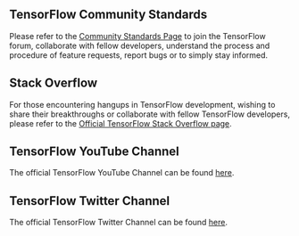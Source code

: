 ## TensorFlow Community Standards

Please refer to the 
[Community Standards Page](https://www.tensorflow.org/community)
to join the TensorFlow forum, collaborate with fellow developers, understand 
the process and procedure of feature requests, report bugs or to simply stay informed.

## Stack Overflow 

For those encountering hangups in TensorFlow development, wishing
to share their breakthroughs or collaborate with fellow TensorFlow 
developers, please refer to the 
[Official TensorFlow Stack Overflow page](https://stackoverflow.com/questions/tagged/tensorflow).

## TensorFlow YouTube Channel

The official TensorFlow YouTube Channel can be found 
[here](https://www.youtube.com/tensorflow/).

## TensorFlow Twitter Channel

The official TensorFlow Twitter Channel can be found 
[here](https://twitter.com/tensorflow).